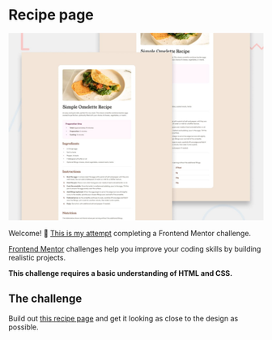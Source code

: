 # Recipe page

![Design preview for the Recipe page coding challenge](./design/desktop-preview.jpg)

Welcome! 👋 [This is my attempt](https://recipe-page-main-lake-seven.vercel.app/) completing a Frontend Mentor challenge.

[Frontend Mentor](https://www.frontendmentor.io) challenges help you improve your coding skills by building realistic projects.

**This challenge requires a basic understanding of HTML and CSS.**

## The challenge
Build out [this recipe page](https://www.frontendmentor.io/challenges/recipe-page-KiTsR8QQKm) and get it looking as close to the design as possible.


